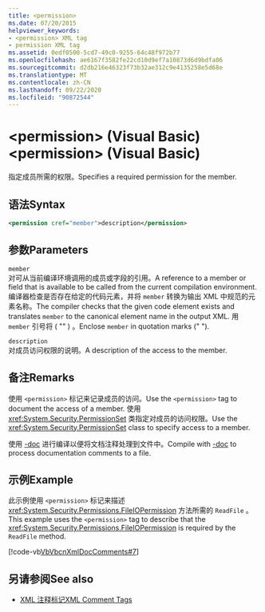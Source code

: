```yaml
---
title: <permission>
ms.date: 07/20/2015
helpviewer_keywords:
- <permission> XML tag
- permission XML tag
ms.assetid: 0edf0500-5cd7-49c0-9255-64c48f972b77
ms.openlocfilehash: ae6167f3582fe22cd10d9ef7a10873d6d9bdfa06
ms.sourcegitcommit: d2db216e46323f73b32ae312c9e4135258e5d68e
ms.translationtype: MT
ms.contentlocale: zh-CN
ms.lasthandoff: 09/22/2020
ms.locfileid: "90872544"
---
```

# <a name="permission-visual-basic"></a><span data-ttu-id="d9b51-101">\<permission> (Visual Basic)</span><span class="sxs-lookup"><span data-stu-id="d9b51-101">\<permission> (Visual Basic)</span></span>

<span data-ttu-id="d9b51-102">指定成员所需的权限。</span><span class="sxs-lookup"><span data-stu-id="d9b51-102">Specifies a required permission for the member.</span></span>  
  
## <a name="syntax"></a><span data-ttu-id="d9b51-103">语法</span><span class="sxs-lookup"><span data-stu-id="d9b51-103">Syntax</span></span>  
  
```xml  
<permission cref="member">description</permission>  
```  
  
## <a name="parameters"></a><span data-ttu-id="d9b51-104">参数</span><span class="sxs-lookup"><span data-stu-id="d9b51-104">Parameters</span></span>  

 `member`  
 <span data-ttu-id="d9b51-105">对可从当前编译环境调用的成员或字段的引用。</span><span class="sxs-lookup"><span data-stu-id="d9b51-105">A reference to a member or field that is available to be called from the current compilation environment.</span></span> <span data-ttu-id="d9b51-106">编译器检查是否存在给定的代码元素，并将 `member` 转换为输出 XML 中规范的元素名称。</span><span class="sxs-lookup"><span data-stu-id="d9b51-106">The compiler checks that the given code element exists and translates `member` to the canonical element name in the output XML.</span></span> <span data-ttu-id="d9b51-107">用 `member` 引号将 ( "" ) 。</span><span class="sxs-lookup"><span data-stu-id="d9b51-107">Enclose `member` in quotation marks (" ").</span></span>  
  
 `description`  
 <span data-ttu-id="d9b51-108">对成员访问权限的说明。</span><span class="sxs-lookup"><span data-stu-id="d9b51-108">A description of the access to the member.</span></span>  
  
## <a name="remarks"></a><span data-ttu-id="d9b51-109">备注</span><span class="sxs-lookup"><span data-stu-id="d9b51-109">Remarks</span></span>  

 <span data-ttu-id="d9b51-110">使用 `<permission>` 标记来记录成员的访问。</span><span class="sxs-lookup"><span data-stu-id="d9b51-110">Use the `<permission>` tag to document the access of a member.</span></span> <span data-ttu-id="d9b51-111">使用 <xref:System.Security.PermissionSet> 类指定对成员的访问权限。</span><span class="sxs-lookup"><span data-stu-id="d9b51-111">Use the <xref:System.Security.PermissionSet> class to specify access to a member.</span></span>  
  
 <span data-ttu-id="d9b51-112">使用 [-doc](../../reference/command-line-compiler/doc.md) 进行编译以便将文档注释处理到文件中。</span><span class="sxs-lookup"><span data-stu-id="d9b51-112">Compile with [-doc](../../reference/command-line-compiler/doc.md) to process documentation comments to a file.</span></span>  
  
## <a name="example"></a><span data-ttu-id="d9b51-113">示例</span><span class="sxs-lookup"><span data-stu-id="d9b51-113">Example</span></span>  

 <span data-ttu-id="d9b51-114">此示例使用 `<permission>` 标记来描述 <xref:System.Security.Permissions.FileIOPermission> 方法所需的 `ReadFile` 。</span><span class="sxs-lookup"><span data-stu-id="d9b51-114">This example uses the `<permission>` tag to describe that the <xref:System.Security.Permissions.FileIOPermission> is required by the `ReadFile` method.</span></span>  
  
 [!code-vb[VbVbcnXmlDocComments#7](~/samples/snippets/visualbasic/VS_Snippets_VBCSharp/VbVbcnXmlDocComments/VB/Class1.vb#7)]  
  
## <a name="see-also"></a><span data-ttu-id="d9b51-115">另请参阅</span><span class="sxs-lookup"><span data-stu-id="d9b51-115">See also</span></span>

- [<span data-ttu-id="d9b51-116">XML 注释标记</span><span class="sxs-lookup"><span data-stu-id="d9b51-116">XML Comment Tags</span></span>](index.md)
